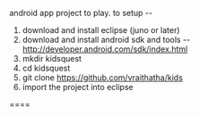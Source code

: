android app project to play.
to setup --
1. download and install eclipse (juno or later)
2. download and install android sdk and tools -- http://developer.android.com/sdk/index.html 
3. mkdir kidsquest
4. cd kidsquest
5. git clone https://github.com/vraithatha/kids
6. import the project into eclipse

====
